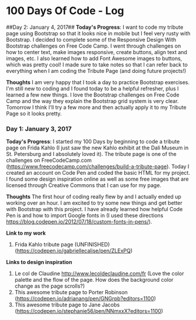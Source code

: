 # 100 Days Of Code - Log

##Day 2: January 4, 2017##
**Today's Progress**: I want to code my tribute page using Bootstrap so that it looks nice in mobile but I feel very rusty with Bootstrap. I decided to complete some of the Responsive Design With Bootstrap challenges on Free Code Camp. I went through challenges on how to center text, make images responsive, create buttons, align text and images, etc. I also learned how to add Font Awesome images to buttons, which was pretty cool! I made sure to take notes so that I can refer back to everything when I am coding the Tribute Page (and doing future projects!)

**Thoughts** I am very happy that I took a day to practice Bootstrap exercises. I'm still new to coding and I found today to be a helpful refresher, plus I learned a few new things. I love the Bootstrap challenges on Free Code Camp and the way they explain the Bootstrap grid system is very clear. Tomorrow I think I'll try a few more and then actually apply it to my Tribute Page so it looks pretty. 

### Day 1: January 3, 2017

**Today's Progress**: I started my 100 Days by beginning to code a tribute page on Frida Kahlo (I just saw the new Kahlo exhibit at the Dali Museum in St. Petersburg and I absolutely loved it). The tribute page is one of the challenges on FreeCodeCamp.com (https://www.freecodecamp.com/challenges/build-a-tribute-page). Today I created an account on Code Pen and coded the basic HTML for my project. I found some design inspiration online as well as some free images that are licensed through Creative Commons that I can use for my page.

**Thoughts** The first hour of coding really flew by and I actually ended up working over an hour. I am excited to try some new things and get better with Bootstrap with this project.
I have already learned how helpful Code Pen is and how to import Google fonts in (I used these directions https://blog.codepen.io/2012/07/18/custom-fonts-in-pens/).

**Link to my work**
1. Frida Kahlo tribute page (UNFINISHED)
(https://codepen.io/gabriellecalise/pen/ZLExPQ)

**Links to design inspiration**
1. Le col de Claudine http://www.lecoldeclaudine.com/fr (Love the color palette and the flow of the page. How does the background color change as the page scrolls?)
2. This awesome tribute page to Porter Robinson (https://codepen.io/adrianang/pen/GNGrpb?editors=1100)
3. This awesome tribute page to Jane Jacobs (https://codepen.io/stephanie56/pen/NNmxxX?editors=1100)
